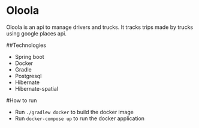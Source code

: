 # Oloola

Oloola is an api to manage drivers and trucks. 
It tracks trips made by trucks using google places api.

##Technologies
- Spring boot
- Docker
- Gradle
- Postgresql
- Hibernate
- Hibernate-spatial


#How to run 
- Run ```./gradlew docker``` to build the docker image
- Run ```docker-compose up``` to run the docker application

